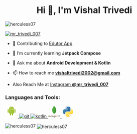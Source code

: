  <h1 align="center">Hi 👋, I'm Vishal Trivedi</h1>
<p align="left"> <img src="https://komarev.com/ghpvc/?username=herculess07&label=Profile%20views&color=0e75b6&style=flat" alt="herculess07" /> </p>

<p align="left"> <a href="https://twitter.com/mr_trivedi_007" target="blank"><img src="https://img.shields.io/twitter/follow/mr_trivedi_007?logo=twitter&style=for-the-badge" alt="mr_trivedi_007" /></a> </p>

- 🔭 Contributing to [Edutor App](https://play.google.com/store/apps/details?id=com.nib.edutor&hl=en_IN&gl=US)

- 🌱 I’m currently learning **Jetpack Compose** 

- 💬 Ask me about **Android Development & Kotlin** 

- 📫 How to reach me **vishaltrivedi2002@gmail.com**

-  Also Reach Me at [Instagram **@mr_trivedi_007**](https://www.instagram.com/mr_trivedi_007) 


<!--- 📄 Know about my experiences [https://drive.google.com/file/d/1lYsA6ZXmZLNtDAipFfq-SD44xwga7REa/view?usp=sharing](https://drive.google.com/file/d/1lYsA6ZXmZLNtDAipFfq-SD44xwga7REa/view?usp=sharing) -->

<h3 align="left">Languages and Tools:</h3>
<p align="left"> <a href="https://developer.android.com" target="_blank" rel="noreferrer"> <img src="https://raw.githubusercontent.com/devicons/devicon/master/icons/android/android-original-wordmark.svg" alt="android" width="40" height="40"/> </a> <a href="https://git-scm.com/" target="_blank" rel="noreferrer"> <img src="https://www.vectorlogo.zone/logos/git-scm/git-scm-icon.svg" alt="git" width="40" height="40"/> </a> <a href="https://kotlinlang.org" target="_blank" rel="noreferrer"> <img src="https://www.vectorlogo.zone/logos/kotlinlang/kotlinlang-icon.svg" alt="kotlin" width="40" height="40"/> </a> <a href="https://www.mongodb.com/" target="_blank" rel="noreferrer"> <img src="https://raw.githubusercontent.com/devicons/devicon/master/icons/mongodb/mongodb-original-wordmark.svg" alt="mongodb" width="40" height="40"/> </a> <a href="https://www.python.org" target="_blank" rel="noreferrer"> <img src="https://raw.githubusercontent.com/devicons/devicon/master/icons/python/python-original.svg" alt="python" width="40" height="40"/> </a> </p>

<p><img align="left" src="https://github-readme-stats.vercel.app/api/top-langs?username=herculess07&show_icons=true&locale=en&layout=compact" alt="herculess07" /></p>

<p>&nbsp;<img align="center" src="https://github-readme-stats.vercel.app/api?username=herculess07&show_icons=true&locale=en" alt="herculess07" /></p>

<!-- <p><img align="center" src="https://github-readme-streak-stats.herokuapp.com/?user=herculess07&theme=highcontrast" alt="herculess07" /></p> -->





<!-- - 👋 Hi, I’m Vishal Trivedi
- 👀 I’m interested in Creating and Designing Android Applications.
- 🌱 Currently Dominating To Growth of  Edutor App Tech Start-Up.
- Full-Time Android Development
- Kotlin/Java

# 📊 GitHub Stats:
![](https://github-readme-streak-stats.herokuapp.com/?user=Herculess07&theme=dark&hide_border=true)<br/>
-->

<!---
Herculess07/Herculess07 is a ✨ special ✨ repository because its `README.md` (this file) appears on your GitHub profile.
You can click the Preview link to take a look at your changes.
--->
